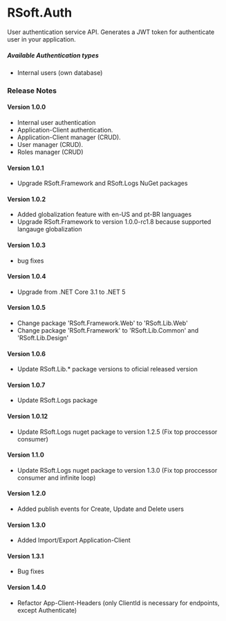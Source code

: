 # RSoft.Auth
User authentication service API. Generates a JWT token for authenticate user in your application.

##### Available Authentication types
- Internal users (own database)

### Release Notes

#### Version 1.0.0
- Internal user authentication
- Application-Client authentication.
- Application-Client manager (CRUD).
- User manager (CRUD).
- Roles manager (CRUD)

#### Version 1.0.1
- Upgrade RSoft.Framework and RSoft.Logs NuGet packages

#### Version 1.0.2
- Added globalization feature with en-US and pt-BR languages
- Upgrade RSoft.Framework to version 1.0.0-rc1.8 because supported langauge globalization

#### Version 1.0.3
- bug fixes

#### Version 1.0.4
- Upgrade from .NET Core 3.1 to .NET 5

#### Version 1.0.5
- Change package 'RSoft.Framework.Web' to 'RSoft.Lib.Web'
- Change package 'RSoft.Framework' to 'RSoft.Lib.Common' and 'RSoft.Lib.Design'

#### Version 1.0.6
- Update RSoft.Lib.* package versions to oficial released version

#### Version 1.0.7
- Update RSoft.Logs package

#### Version 1.0.12
- Update RSoft.Logs nuget package to version 1.2.5 (Fix top proccessor consumer)

#### Version 1.1.0
- Update RSoft.Logs nuget package to version 1.3.0 (Fix top proccessor consumer and infinite loop)

#### Version 1.2.0
- Added publish events for Create, Update and Delete users

#### Version 1.3.0
- Added Import/Export Application-Client

#### Version 1.3.1
- Bug fixes

#### Version 1.4.0
- Refactor App-Client-Headers (only ClientId is necessary for endpoints, except Authenticate)